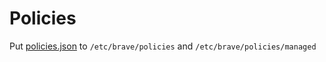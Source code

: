 # Policies

Put [policies.json](https://github.com/Twig6943/dotfiles/blob/main/chromium/brave/policies.json) to `/etc/brave/policies` and `/etc/brave/policies/managed` 
